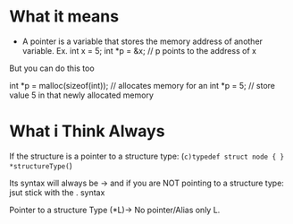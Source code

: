 # What it means
- A pointer is a variable that stores the memory address of another variable.
Ex. 
int x = 5;
int *p = &x;  // p points to the address of x

But you can do this too

int *p = malloc(sizeof(int)); // allocates memory for an int
*p = 5; // store value 5 in that newly allocated memory

# What i Think Always

If the structure is a pointer to a structure type:
(```c)typedef struct node {
} *structureType(```)

Its syntax will always be ->
and if you are NOT pointing to a structure type:
jsut stick with the . syntax

Pointer to a structure Type
(*L)->
No pointer/Alias only
L.


